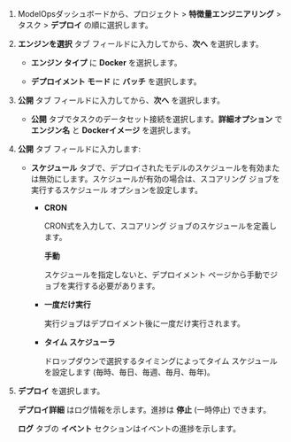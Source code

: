 1.  ModelOpsダッシュボードから、プロジェクト > **特徴量エンジニアリング** > タスク > **デプロイ** の順に選択します。


1.  **エンジンを選択** タブ フィールドに入力してから、**次へ** を選択します。

    -   **エンジン タイプ** に **Docker** を選択します。


    -   **デプロイメント モード** に **バッチ** を選択します。


1.  **公開** タブ フィールドに入力してから、**次へ** を選択します。

    -   **公開** タブでタスクのデータセット接続を選択します。**詳細オプション** で **エンジン名** と **Dockerイメージ** を選択します。


1.  **公開** タブ フィールドに入力します:

    -   **スケジュール** タブで、デプロイされたモデルのスケジュールを有効または無効にします。スケジュールが有効の場合は、スコアリング ジョブを実行するスケジュール オプションを設定します。

        -   **CRON**

            CRON式を入力して、スコアリング ジョブのスケジュールを定義します。

            **手動**

            スケジュールを指定しないと、デプロイメント ページから手動でジョブを実行する必要があります。


        -   **一度だけ実行**

            実行ジョブはデプロイメント後に一度だけ実行されます。


        -   **タイム スケジューラ**

            ドロップダウンで選択するタイミングによってタイム スケジュールを設定します (毎時、毎日、毎週、毎月、毎年)。


1.  **デプロイ** を選択します。

    **デプロイ詳細** はログ情報を示します。進捗は **停止** (一時停止) できます。

    **ログ** タブの **イベント** セクションはイベントの進捗を示します。


